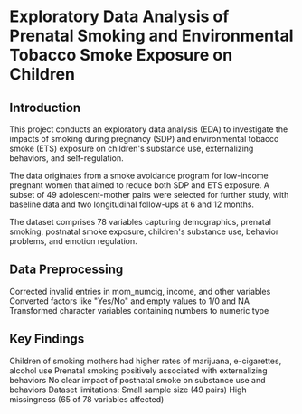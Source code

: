 # Exploratory Data Analysis of Prenatal Smoking and Environmental Tobacco Smoke Exposure on Children

## Introduction
This project conducts an exploratory data analysis (EDA) to investigate the impacts of smoking during pregnancy (SDP) and environmental tobacco smoke (ETS) exposure on children's substance use, externalizing behaviors, and self-regulation.

The data originates from a smoke avoidance program for low-income pregnant women that aimed to reduce both SDP and ETS exposure. A subset of 49 adolescent-mother pairs were selected for further study, with baseline data and two longitudinal follow-ups at 6 and 12 months.

The dataset comprises 78 variables capturing demographics, prenatal smoking, postnatal smoke exposure, children's substance use, behavior problems, and emotion regulation.

## Data Preprocessing
Corrected invalid entries in mom_numcig, income, and other variables
Converted factors like "Yes/No" and empty values to 1/0 and NA
Transformed character variables containing numbers to numeric type

## Key Findings
Children of smoking mothers had higher rates of marijuana, e-cigarettes, alcohol use
Prenatal smoking positively associated with externalizing behaviors
No clear impact of postnatal smoke on substance use and behaviors
Dataset limitations:
Small sample size (49 pairs)
High missingness (65 of 78 variables affected)